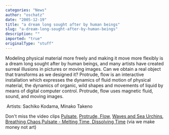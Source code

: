 ```yaml
---
categories: "News"
author: "oschatz"
date: "2005-12-19"
title: "a dream long sought after by human beings"
slug: "a-dream-long-sought-after-by-human-beings"
description: ""
imported: "true"
originalType: "stuff"
---
```



Modeling physical material more freely and making it move more flexibly is a dream long sought after by human beings, and many artists have created surreal illusions in pictures or moving images. Can we obtain a real object that transforms as we designed it? Protrude, flow is an interactive installation which expresses the dynamics of fluid motion of physical material, the dynamics of organic, wild shapes and movements of liquid by means of digital computer control. Protrude, flow uses magnetic fluid, sound, and moving images. 
[](http://cosmos.hc.uec.ac.jp/protrudeflow/works/index.html)

![]()
Artists: Sachiko Kodama, Minako Takeno


Don't miss the video clips [Pulsate](http://cosmos.hc.uec.ac.jp/protrudeflow/movies/wmv/profloE.wmv), [Protrude, Flow](http://cosmos.hc.uec.ac.jp/protrudeflow/movies/wmv/profloD.wmv), [Waves and Sea Urchins](http://cosmos.hc.uec.ac.jp/protrudeflow/movies/wmv/profloB.wmv), [Breathing Chaos](http://cosmos.hc.uec.ac.jp/protrudeflow/movies/wmv/profloA.wmv),[Pulsate - Melting Time, Dissolving Time](http://cosmos.hc.uec.ac.jp/protrudeflow/movies/wmv/profloC.wmv) 
(via we make money not art)

